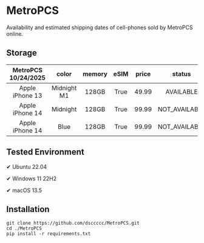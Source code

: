 # MetroPCS
Availability and estimated shipping dates of cell-phones sold by MetroPCS online.
## Storage
|MetroPCS 10/24/2025|color|memory|eSIM|price|status|shipping from|shipping to|
|:--:|:--:|:--:|:--:|:--:|:--:|:--:|:--:|
|Apple iPhone 13|Midnight M1|128GB|True|49.99|AVAILABLE|10/24/2025|10/28/2025|
|Apple iPhone 14|Midnight|128GB|True|99.99|NOT_AVAILABLE|10/31/2025|11/04/2025|
|Apple iPhone 14|Blue|128GB|True|99.99|NOT_AVAILABLE|10/31/2025|11/04/2025|

## Tested Environment
✔ Ubuntu 22.04

✔ Windows 11 22H2

✔ macOS 13.5
## Installation
```
git clone https://github.com/dsccccc/MetroPCS.git
cd ./MetroPCS
pip install -r requirements.txt
```
